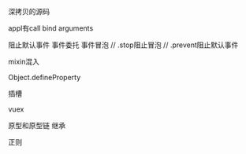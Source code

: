 深拷贝的源码

appl有call bind    arguments

阻止默认事件  事件委托  事件冒泡    // .stop阻止冒泡    // .prevent阻止默认事件

mixin混入

Object.defineProperty

插槽

vuex

原型和原型链 继承

正则